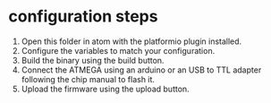 # configuration steps
1. Open this folder in atom with the platformio plugin installed.
2. Configure the variables to match your configuration.
3. Build the binary using the build button.
4. Connect the ATMEGA using an arduino or an USB to TTL adapter following the chip manual to flash it.
5. Upload the firmware using the upload button.